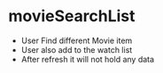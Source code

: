 # movieSearchList
<ul>
  <li>User Find different Movie item</li>
  <li>User also add to the watch list</li>
  <li>After refresh it will not hold any data</li>
</ul>

